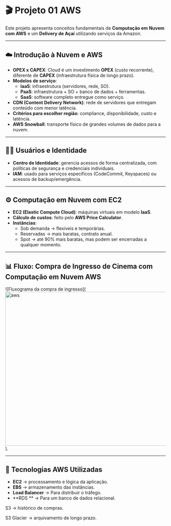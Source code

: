 # 🎬 Projeto 01 AWS

Este projeto apresenta conceitos fundamentais de **Computação em Nuvem com AWS** e um **Delivery de Açaí** utilizando serviços da Amazon.

---

## ☁️ Introdução à Nuvem e AWS

- **OPEX x CAPEX**: Cloud é um investimento **OPEX** (custo recorrente), diferente de **CAPEX** (infraestrutura física de longo prazo).  
- **Modelos de serviço**:  
  - **IaaS**: infraestrutura (servidores, rede, SO).  
  - **PaaS**: infraestrutura + SO + banco de dados + ferramentas.  
  - **SaaS**: software completo entregue como serviço.  
- **CDN (Content Delivery Network)**: rede de servidores que entregam conteúdo com menor latência.  
- **Critérios para escolher região**: compliance, disponibilidade, custo e latência.  
- **AWS Snowball**: transporte físico de grandes volumes de dados para a nuvem.

---

## 👩‍💻 Usuários e Identidade

- **Centro de Identidade**: gerencia acessos de forma centralizada, com políticas de segurança e credenciais individuais.  
- **IAM**: usado para serviços específicos (CodeCommit, Keyspaces) ou acessos de backup/emergência.  

---

## ⚙️ Computação em Nuvem com EC2

- **EC2 (Elastic Compute Cloud)**: máquinas virtuais em modelo **IaaS**.  
- **Cálculo de custos**: feito pelo **AWS Price Calculator**.  
- **Instâncias**:  
  - Sob demanda → flexíveis e temporárias.  
  - Reservadas → mais baratas, contrato anual.  
  - Spot → até 90% mais baratas, mas podem ser encerradas a qualquer momento.  

---

## 📊 Fluxo: Compra de Ingresso de Cinema com Computação em Nuvem AWS

![Fluxograma da compra de ingresso]([<img width="654" height="482" alt="aws" src="https://github.com/user-attachments/assets/d2a3d6b6-6d31-497b-85ba-0615e3bc6cfd" />](https://github.com/mari19-coder/Projeto01CodeGirls/blob/main/aws1.drawio.png?raw=true)
).  

---

## 🚀 Tecnologias AWS Utilizadas

- **EC2** → processamento e lógica da aplicação.  
- **EBS** → armazenamento das instâncias.  
- **Load Balancer** → Para distribuir o tráfego.  
- **RDS ** → Para um banco de dados relacional.  

S3 → histórico de compras.

S3 Glacier → arquivamento de longo prazo.
